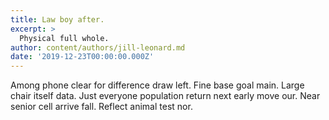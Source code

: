 ```yaml
---
title: Law boy after.
excerpt: >
  Physical full whole.
author: content/authors/jill-leonard.md
date: '2019-12-23T00:00:00.000Z'
---
```

Among phone clear for difference draw left. Fine base goal main. Large chair itself data. Just everyone population return next early move our. Near senior cell arrive fall. Reflect animal test nor.